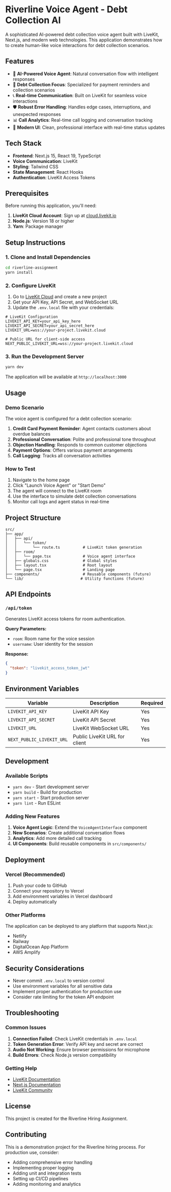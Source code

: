 # Riverline Voice Agent - Debt Collection AI

A sophisticated AI-powered debt collection voice agent built with LiveKit, Next.js, and modern web technologies. This application demonstrates how to create human-like voice interactions for debt collection scenarios.

## Features

- 🤖 **AI-Powered Voice Agent**: Natural conversation flow with intelligent responses
- 🎯 **Debt Collection Focus**: Specialized for payment reminders and collection scenarios
- 📞 **Real-time Communication**: Built on LiveKit for seamless voice interactions
- 🛡️ **Robust Error Handling**: Handles edge cases, interruptions, and unexpected responses
- 📊 **Call Analytics**: Real-time call logging and conversation tracking
- 🎨 **Modern UI**: Clean, professional interface with real-time status updates

## Tech Stack

- **Frontend**: Next.js 15, React 19, TypeScript
- **Voice Communication**: LiveKit
- **Styling**: Tailwind CSS
- **State Management**: React Hooks
- **Authentication**: LiveKit Access Tokens

## Prerequisites

Before running this application, you'll need:

1. **LiveKit Cloud Account**: Sign up at [cloud.livekit.io](https://cloud.livekit.io/)
2. **Node.js**: Version 18 or higher
3. **Yarn**: Package manager

## Setup Instructions

### 1. Clone and Install Dependencies

```bash
cd riverline-assignment
yarn install
```

### 2. Configure LiveKit

1. Go to [LiveKit Cloud](https://cloud.livekit.io/) and create a new project
2. Get your API Key, API Secret, and WebSocket URL
3. Update the `.env.local` file with your credentials:

```env
# LiveKit Configuration
LIVEKIT_API_KEY=your_api_key_here
LIVEKIT_API_SECRET=your_api_secret_here
LIVEKIT_URL=wss://your-project.livekit.cloud

# Public URL for client-side access
NEXT_PUBLIC_LIVEKIT_URL=wss://your-project.livekit.cloud
```

### 3. Run the Development Server

```bash
yarn dev
```

The application will be available at `http://localhost:3000`

## Usage

### Demo Scenario

The voice agent is configured for a debt collection scenario:

1. **Credit Card Payment Reminder**: Agent contacts customers about overdue balances
2. **Professional Conversation**: Polite and professional tone throughout
3. **Objection Handling**: Responds to common customer objections
4. **Payment Options**: Offers various payment arrangements
5. **Call Logging**: Tracks all conversation activities

### How to Test

1. Navigate to the home page
2. Click "Launch Voice Agent" or "Start Demo"
3. The agent will connect to the LiveKit room
4. Use the interface to simulate debt collection conversations
5. Monitor call logs and agent status in real-time

## Project Structure

```
src/
├── app/
│   ├── api/
│   │   └── token/
│   │       └── route.ts          # LiveKit token generation
│   ├── room/
│   │   └── page.tsx              # Voice agent interface
│   ├── globals.css               # Global styles
│   ├── layout.tsx                # Root layout
│   └── page.tsx                  # Landing page
├── components/                   # Reusable components (future)
└── lib/                         # Utility functions (future)
```

## API Endpoints

### `/api/token`
Generates LiveKit access tokens for room authentication.

**Query Parameters:**
- `room`: Room name for the voice session
- `username`: User identity for the session

**Response:**
```json
{
  "token": "livekit_access_token_jwt"
}
```

## Environment Variables

| Variable | Description | Required |
|----------|-------------|----------|
| `LIVEKIT_API_KEY` | LiveKit API Key | Yes |
| `LIVEKIT_API_SECRET` | LiveKit API Secret | Yes |
| `LIVEKIT_URL` | LiveKit WebSocket URL | Yes |
| `NEXT_PUBLIC_LIVEKIT_URL` | Public LiveKit URL for client | Yes |

## Development

### Available Scripts

- `yarn dev` - Start development server
- `yarn build` - Build for production
- `yarn start` - Start production server
- `yarn lint` - Run ESLint

### Adding New Features

1. **Voice Agent Logic**: Extend the `VoiceAgentInterface` component
2. **New Scenarios**: Create additional conversation flows
3. **Analytics**: Add more detailed call tracking
4. **UI Components**: Build reusable components in `src/components/`

## Deployment

### Vercel (Recommended)

1. Push your code to GitHub
2. Connect your repository to Vercel
3. Add environment variables in Vercel dashboard
4. Deploy automatically

### Other Platforms

The application can be deployed to any platform that supports Next.js:
- Netlify
- Railway
- DigitalOcean App Platform
- AWS Amplify

## Security Considerations

- Never commit `.env.local` to version control
- Use environment variables for all sensitive data
- Implement proper authentication for production use
- Consider rate limiting for the token API endpoint

## Troubleshooting

### Common Issues

1. **Connection Failed**: Check LiveKit credentials in `.env.local`
2. **Token Generation Error**: Verify API key and secret are correct
3. **Audio Not Working**: Ensure browser permissions for microphone
4. **Build Errors**: Check Node.js version compatibility

### Getting Help

- [LiveKit Documentation](https://docs.livekit.io/)
- [Next.js Documentation](https://nextjs.org/docs)
- [LiveKit Community](https://github.com/livekit/livekit/discussions)

## License

This project is created for the Riverline Hiring Assignment.

## Contributing

This is a demonstration project for the Riverline hiring process. For production use, consider:

- Adding comprehensive error handling
- Implementing proper logging
- Adding unit and integration tests
- Setting up CI/CD pipelines
- Adding monitoring and analytics
